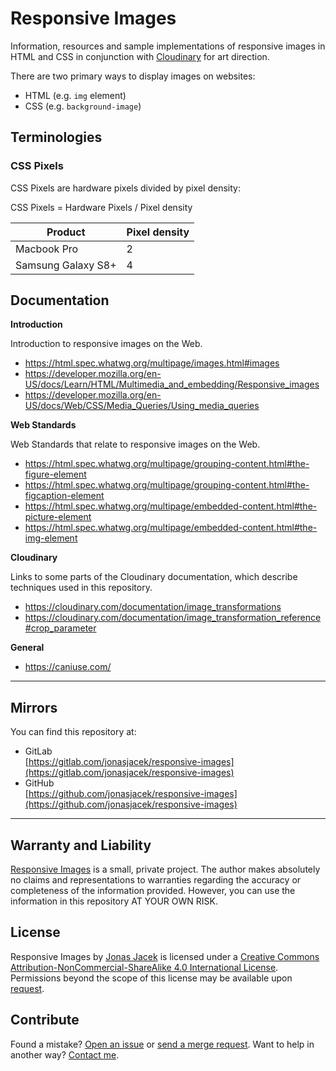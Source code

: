 # Responsive Images

Information, resources and sample implementations of responsive images in HTML and CSS in conjunction with [Cloudinary](https://cloudinary.com/) for art direction.

There are two primary ways to display images on websites: 

* HTML (e.g. `img` element)
* CSS (e.g. `background-image`)

## Terminologies

### CSS Pixels

CSS Pixels are hardware pixels divided by pixel density:

CSS Pixels = Hardware Pixels / Pixel density

| Product | Pixel density |
| ------ | ------ |
| Macbook Pro | 2 |
| Samsung Galaxy S8+ | 4 |


## Documentation

**Introduction**

Introduction to responsive images on the Web.

* https://html.spec.whatwg.org/multipage/images.html#images
* https://developer.mozilla.org/en-US/docs/Learn/HTML/Multimedia_and_embedding/Responsive_images
* https://developer.mozilla.org/en-US/docs/Web/CSS/Media_Queries/Using_media_queries


**Web Standards**

Web Standards that relate to responsive images on the Web.

* https://html.spec.whatwg.org/multipage/grouping-content.html#the-figure-element
* https://html.spec.whatwg.org/multipage/grouping-content.html#the-figcaption-element
* https://html.spec.whatwg.org/multipage/embedded-content.html#the-picture-element
* https://html.spec.whatwg.org/multipage/embedded-content.html#the-img-element


**Cloudinary**

Links to some parts of the Cloudinary documentation, which describe techniques used in this repository.

* https://cloudinary.com/documentation/image_transformations
* https://cloudinary.com/documentation/image_transformation_reference#crop_parameter

**General**

* https://caniuse.com/

***

## Mirrors

You can find this repository at:
* GitLab  
  [https://gitlab.com/jonasjacek/responsive-images](https://gitlab.com/jonasjacek/responsive-images)
* GitHub  
  [https://github.com/jonasjacek/responsive-images](https://github.com/jonasjacek/responsive-images)

***

## Warranty and Liability
[Responsive Images](https://gitlab.com/jonasjacek/responsive-images) is a small, private project. The author makes absolutely no claims and representations to warranties regarding the accuracy or completeness of the information provided. However, you can use the information in this repository AT YOUR OWN RISK.

## License

<span xmlns:dct="http://purl.org/dc/terms/" href="http://purl.org/dc/dcmitype/Text" property="dct:title" rel="dct:type">Responsive Images</span> by <a xmlns:cc="http://creativecommons.org/ns#" href="https://gitlab.com/jonasjacek/responsive-images" property="cc:attributionName" rel="cc:attributionURL">Jonas Jacek</a> is licensed under a <a rel="license" href="http://creativecommons.org/licenses/by-nc-sa/4.0/">Creative Commons Attribution-NonCommercial-ShareAlike 4.0 International License</a>. Permissions beyond the scope of this license may be available upon <a xmlns:cc="http://creativecommons.org/ns#" href="https://www.jonas.me/contact" rel="cc:morePermissions">request</a>.

## Contribute

Found a mistake? [Open an issue](https://gitlab.com/jonasjacek/responsive-images/-/issues) or [send a merge request](https://gitlab.com/jonasjacek/responsive-images/-/merge_requests). Want to help in another way? [Contact me](https://www.jonas.me/contact).
